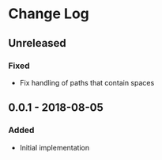 # Change Log

## Unreleased

### Fixed
- Fix handling of paths that contain spaces


## 0.0.1 - 2018-08-05

### Added
- Initial implementation
